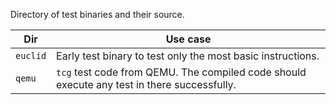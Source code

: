 <!--
SPDX-FileCopyrightText: 2023 Rot127

SPDX-License-Identifier: LGPL-3.0-only
-->

Directory of test binaries and their source.

| Dir | Use case |
|-----|---------|
| `euclid` | Early test binary to test only the most basic instructions. |
| `qemu` | `tcg` test code from QEMU. The compiled code should execute any test in there successfully. |
